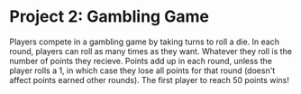 # Project 2: Gambling Game
Players compete in a gambling game by taking turns to roll a die.
In each round, players can roll as many times as they want. Whatever they roll is the number of points they recieve.
Points add up in each round, unless the player rolls a 1, in which case they lose all points for that round (doesn't affect points earned other rounds).
The first player to reach 50 points wins!
